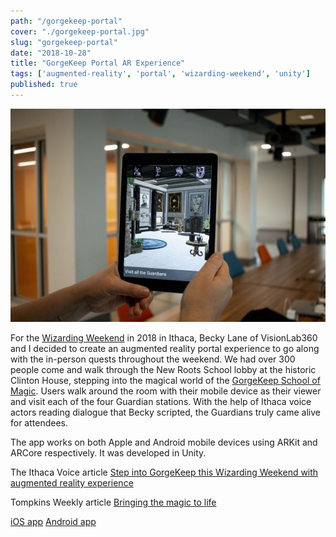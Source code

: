 ```yaml
---
path: "/gorgekeep-portal"
cover: "./gorgekeep-portal.jpg"
slug: "gorgekeep-portal"
date: "2018-10-28"
title: "GorgeKeep Portal AR Experience"
tags: ['augmented-reality', 'portal', 'wizarding-weekend', 'unity']
published: true
---
```


![GorgeKeep Portal](gorgekeep-portal.jpg)

For the <a href="http://wizardingweekend.com" target="_blank">Wizarding Weekend</a> in 2018 in Ithaca, Becky Lane of VisionLab360 and I decided to create an augmented reality portal experience to go along with the in-person quests throughout the weekend. We had over 300 people come and walk through the New Roots School lobby at the historic Clinton House, stepping into the magical world of the <a href="http://wizardingweekend.com/gorgekeep/" target="_blank">GorgeKeep School of Magic</a>. Users walk around the room with their mobile device as their viewer and visit each of the four Guardian stations. With the help of Ithaca voice actors reading dialogue that Becky scripted, the Guardians truly came alive for attendees.

The app works on both Apple and Android mobile devices using ARKit and ARCore respectively. It was developed in Unity.

The Ithaca Voice article <a href="https://ithacavoice.com/2018/10/step-into-gorgekeep-this-wizarding-weekend-with-augmented-reality-experience/" target="_blank">Step into GorgeKeep this Wizarding Weekend with augmented reality experience</a>

Tompkins Weekly article <a href="http://tompkinsweekly.com/stories/bringing-the-magic-to-life,2035" target="_blank">Bringing the magic to life</a>

<a href="https://itunes.apple.com/us/app/gorgekeep-portal/id1437098788?mt=8" target="_blank">iOS app</a>
<a href="https://play.google.com/store/apps/details?id=co.jmadden.gorgekeep.portal" target="_blank">Android app</a>
